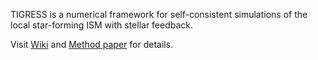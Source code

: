 TIGRESS is a numerical framework for self-consistent simulations of the local star-forming ISM with stellar feedback.

Visit [Wiki](https://github.com/PrincetonUniversity/Athena-TIGRESS/wiki) and [Method paper](http://adsabs.harvard.edu/abs/2017ApJ...846..133K) for details.
